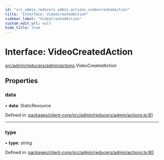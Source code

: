 ```yaml
---
id: "src_admin_reducers_admin_actions.videocreatedaction"
title: "Interface: VideoCreatedAction"
sidebar_label: "VideoCreatedAction"
custom_edit_url: null
hide_title: true
---
```


# Interface: VideoCreatedAction

[src/admin/reducers/admin/actions](../modules/src_admin_reducers_admin_actions.md).VideoCreatedAction

## Properties

### data

• **data**: StaticResource

Defined in: [packages/client-core/src/admin/reducers/admin/actions.ts:81](https://github.com/xr3ngine/xr3ngine/blob/673ad6a5f/packages/client-core/src/admin/reducers/admin/actions.ts#L81)

___

### type

• **type**: *string*

Defined in: [packages/client-core/src/admin/reducers/admin/actions.ts:80](https://github.com/xr3ngine/xr3ngine/blob/673ad6a5f/packages/client-core/src/admin/reducers/admin/actions.ts#L80)
